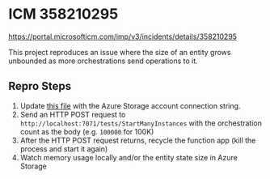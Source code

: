 # ICM 358210295

https://portal.microsofticm.com/imp/v3/incidents/details/358210295

This project reproduces an issue where the size of an entity grows unbounded as more orchestrations send operations to it.

## Repro Steps

1. Update [this file](https://github.com/cgillum/ICM358210295/blob/master/Properties/launchSettings.json#L7) with the Azure Storage account connection string.
2. Send an HTTP POST request to `http://localhost:7071/tests/StartManyInstances` with the orchestration count as the body (e.g. `100000` for 100K)
3. After the HTTP POST request returns, recycle the function app (kill the process and start it again)
4. Watch memory usage locally and/or the entity state size in Azure Storage
